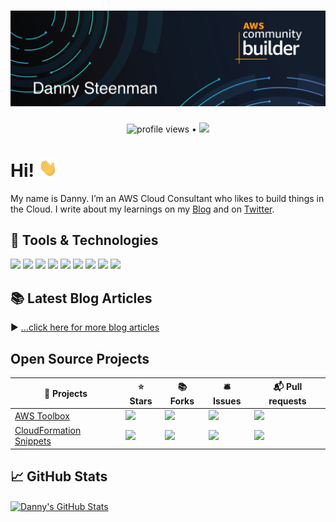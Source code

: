# [![Danny Steenman header](https://raw.githubusercontent.com/dannysteenman/dannysteenman/main/icon/gh-header.png)](https://dannys.cloud)

<p align="center">
  <img src="https://gpvc.arturio.dev/dannysteenman" alt="profile views"> •
  <a href="https://twitter.com/intent/follow?screen_name=dannysteenman&tw_p=followbutton"><img src="https://img.shields.io/twitter/follow/dannysteenman?label=%40dannysteenman&style=social"></a>
</p>

# Hi! <img src="https://raw.githubusercontent.com/dannysteenman/dannysteenman/main/icon/wave.gif" width="30px">

My name is Danny. I’m an AWS Cloud Consultant who likes to build things in the Cloud. I write about my learnings on my [Blog](https://dannys.cloud) and on [Twitter](https://twitter.com/dannysteenman).

## 🧰 Tools & Technologies

![](https://img.shields.io/badge/OS-MacOS-informational?style=flat&logo=Apple&logoColor=white&color=2bbc8a)
![](https://img.shields.io/badge/Editor-VSCode-informational?style=flat&logo=visual-studio-code&logoColor=white&color=2bbc8a)
![](https://img.shields.io/badge/Code-Python-informational?style=flat&logo=python&logoColor=white&color=2bbc8a)
![](https://img.shields.io/badge/Code-Typescript-informational?style=flat&logo=typescript&logoColor=white&color=2bbc8a)
![](https://img.shields.io/badge/Shell-ZSH-informational?style=flat&logo=gnu-bash&logoColor=white&color=2bbc8a)
![](https://img.shields.io/badge/Tools-CDK-informational?style=flat&logo=amazon-aws&logoColor=white&color=2bbc8a)
![](https://img.shields.io/badge/Tools-CloudFormation-informational?style=flat&logo=amazon-aws&logoColor=white&color=2bbc8a)
![](https://img.shields.io/badge/Tools-Docker-informational?style=flat&logo=docker&logoColor=white&color=2bbc8a)
![](https://img.shields.io/badge/Cloud-Amazon_Web_Services-informational?style=flat&logo=amazon-aws&logoColor=white&color=2bbc8a)

## 📚 Latest Blog Articles

<!-- BLOG-POST-LIST:START -->
<!-- BLOG-POST-LIST:END -->

▶ [...click here for more blog articles](https://dannys.cloud)

## Open Source Projects

| 🎁 Projects                                                                               | ⭐ Stars                                                                                         | 📚 Forks                                                                                         | 🛎 Issues                                                                                          | 📬 Pull requests                                                                                     |
| ---------------------------------------------------------------------------------------- | ----------------------------------------------------------------------------------------------- | ----------------------------------------------------------------------------------------------- | ------------------------------------------------------------------------------------------------- | --------------------------------------------------------------------------------------------------- |
| [AWS Toolbox](https://github.com/dannysteenman/aws-toolbox)                              | ![](https://img.shields.io/github/stars/dannysteenman/aws-toolbox?color=green)                  | ![](https://img.shields.io/github/forks/dannysteenman/aws-toolbox?color=green)                  | ![](https://img.shields.io/github/issues/dannysteenman/aws-toolbox?color=green)                   | ![](https://img.shields.io/github/issues-pr/dannysteenman/aws-toolbox?color=orange)                 |
| [CloudFormation Snippets](https://github.com/dannysteenman/cloudformation-yaml-snippets) | ![](https://img.shields.io/github/stars/dannysteenman/cloudformation-yaml-snippets?color=green) | ![](https://img.shields.io/github/forks/dannysteenman/cloudformation-yaml-snippets?color=green) | ![](https://img.shields.io/github/issues/dannysteenman/cloudformation-yaml-snippets?color=yellow) | ![](https://img.shields.io/github/issues-pr/dannysteenman/cloudformation-yaml-snippets?color=green) |

## 📈 GitHub Stats

<a href="https://github.com/dannysteenman/dannysteenman">
  <img align="center" src="https://github-readme-stats.vercel.app/api?username=dannysteenman&show_icons=true&line_height=27&count_private=true&title_color=ffffff&text_color=c9cacc&icon_color=2bbc8a&bg_color=1d1f21" alt="Danny's GitHub Stats" />
</a>
